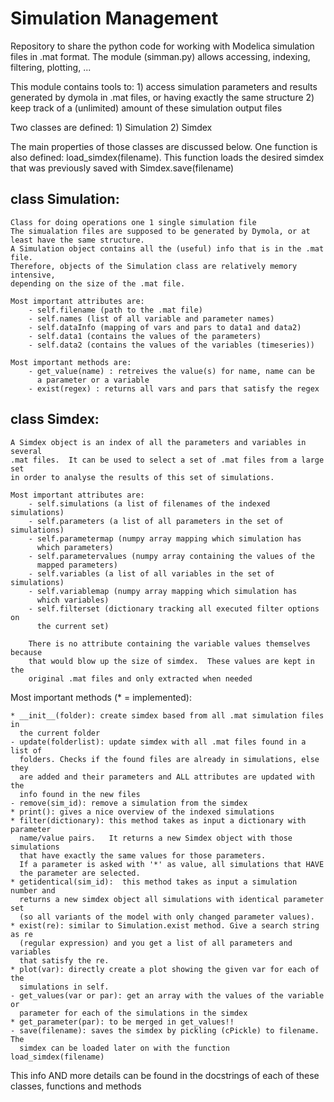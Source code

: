 Simulation Management
=====================

Repository to share the python code for working with Modelica simulation files in .mat format. The module (simman.py) allows accessing, indexing, filtering, plotting, ...


This module contains tools to:
    1) access simulation parameters and results generated by dymola in 
       .mat files, or having exactly the same structure
    2) keep track of a (unlimited) amount of these simulation output files

Two classes are defined:
    1) Simulation
    2) Simdex

The main properties of those classes are discussed below.
One function is also defined: load_simdex(filename).  This function loads the
desired simdex that was previously saved with Simdex.save(filename)

class Simulation:
-----------------
    Class for doing operations one 1 single simulation file
    The simualation files are supposed to be generated by Dymola, or at 
    least have the same structure.  
    A Simulation object contains all the (useful) info that is in the .mat file.
    Therefore, objects of the Simulation class are relatively memory intensive,
    depending on the size of the .mat file.
    
    Most important attributes are:
        - self.filename (path to the .mat file)
        - self.names (list of all variable and parameter names)
        - self.dataInfo (mapping of vars and pars to data1 and data2)
        - self.data1 (contains the values of the parameters)
        - self.data2 (contains the values of the variables (timeseries))
    
    Most important methods are:
        - get_value(name) : retreives the value(s) for name, name can be 
          a parameter or a variable
        - exist(regex) : returns all vars and pars that satisfy the regex
        
class Simdex:
-------------
    A Simdex object is an index of all the parameters and variables in several 
    .mat files.  It can be used to select a set of .mat files from a large set
    in order to analyse the results of this set of simulations.
    
    Most important attributes are:
        - self.simulations (a list of filenames of the indexed simulations)
        - self.parameters (a list of all parameters in the set of simulations)
        - self.parametermap (numpy array mapping which simulation has 
          which parameters)        
        - self.parametervalues (numpy array containing the values of the 
          mapped parameters)
        - self.variables (a list of all variables in the set of simulations)
        - self.variablemap (numpy array mapping which simulation has 
          which variables)
        - self.filterset (dictionary tracking all executed filter options on 
          the current set) 
          
        There is no attribute containing the variable values themselves because 
        that would blow up the size of simdex.  These values are kept in the 
        original .mat files and only extracted when needed

Most important methods (* = implemented):

    * __init__(folder): create simdex based from all .mat simulation files in 
      the current folder
    - update(folderlist): update simdex with all .mat files found in a list of 
      folders. Checks if the found files are already in simulations, else they 
      are added and their parameters and ALL attributes are updated with the 
      info found in the new files
    - remove(sim_id): remove a simulation from the simdex
    * print(): gives a nice overview of the indexed simulations 
    * filter(dictionary): this method takes as input a dictionary with parameter
      name/value pairs.   It returns a new Simdex object with those simulations
      that have exactly the same values for those parameters.  
      If a parameter is asked with '*' as value, all simulations that HAVE 
      the parameter are selected.
    * getidentical(sim_id):  this method takes as input a simulation number and 
      returns a new simdex object all simulations with identical parameter set 
      (so all variants of the model with only changed parameter values).  
    * exist(re): similar to Simulation.exist method. Give a search string as re 
      (regular expression) and you get a list of all parameters and variables 
      that satisfy the re. 
    * plot(var): directly create a plot showing the given var for each of the 
      simulations in self.
    - get_values(var or par): get an array with the values of the variable or
      parameter for each of the simulations in the simdex
    * get_parameter(par): to be merged in get_values!!
    - save(filename): saves the simdex by pickling (cPickle) to filename.  The 
      simdex can be loaded later on with the function load_simdex(filename)
      
This info AND more details can be found in the docstrings of each of these
classes, functions and methods

